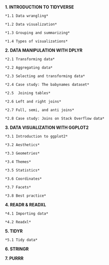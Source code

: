 **1. INTRODUCTION TO TIDYVERSE**

    *1.1 Data wrangling*

    *1.2 Data visualization*

    *1.3 Grouping and summarizing*

    *1.4 Types of visualizations*

**2. DATA MANIPULATION WITH DPLYR**

    *2.1 Transforming data*

    *2.2 Aggregating data*

    *2.3 Selecting and transforming data*

    *2.4 Case study: The babynames dataset*

    *2.5  Joining tables*

    *2.6 Left and right joins*

    *2.7 Full, semi, and anti joins*

    *2.8 Case study: Joins on Stack Overflow data*

**3. DATA VISUALIZATION WITH GGPLOT2**

    *3.1 Introduction to ggplot2*

    *3.2 Aesthetics*

    *3.3 Geometries*

    *3.4 Themes*

    *3.5 Statistics*

    *3.6 Coordinates*

    *3.7 Facets*

    *3.8 Best practice*

**4. READR & READXL**

    *4.1 Importing data*
    
    *4.2 Readxl*

**5. TIDYR**

    *5.1 Tidy data*
    
**6. STRINGR**

**7. PURRR**
